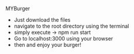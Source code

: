 MYBurger

- Just download the files
- navigate to the root directory using the terminal
- simply execute -> npm run start
- Go to localhost:3000 using your browser
- then and enjoy your burger!
